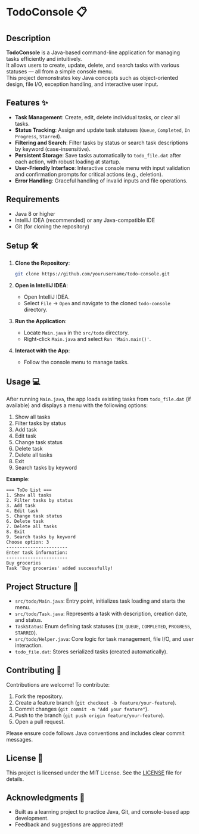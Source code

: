 # TodoConsole 📋

## Description

**TodoConsole** is a Java-based command-line application for managing tasks efficiently and intuitively.  
It allows users to create, update, delete, and search tasks with various statuses — all from a simple console menu.  
This project demonstrates key Java concepts such as object-oriented design, file I/O, exception handling, and interactive user input.

## Features ✨

- **Task Management**: Create, edit, delete individual tasks, or clear all tasks.
- **Status Tracking**: Assign and update task statuses (`Queue`, `Completed`, `In Progress`, `Starred`).
- **Filtering and Search**: Filter tasks by status or search task descriptions by keyword (case-insensitive).
- **Persistent Storage**: Save tasks automatically to `todo_file.dat` after each action, with robust loading at startup.
- **User-Friendly Interface**: Interactive console menu with input validation and confirmation prompts for critical actions (e.g., deletion).
- **Error Handling**: Graceful handling of invalid inputs and file operations.

## Requirements

- Java 8 or higher
- IntelliJ IDEA (recommended) or any Java-compatible IDE
- Git (for cloning the repository)

## Setup 🛠️

1. **Clone the Repository**:

   ```bash
   git clone https://github.com/yourusername/todo-console.git
   ```
2. **Open in IntelliJ IDEA**:
   - Open IntelliJ IDEA.
   - Select `File` → `Open` and navigate to the cloned `todo-console` directory.
3. **Run the Application**:
   - Locate `Main.java` in the `src/todo` directory.
   - Right-click `Main.java` and select `Run 'Main.main()'`.
4. **Interact with the App**:
   - Follow the console menu to manage tasks.

## Usage 💻

After running `Main.java`, the app loads existing tasks from `todo_file.dat` (if available) and displays a menu with the following options:

1. Show all tasks
2. Filter tasks by status
3. Add task
4. Edit task
5. Change task status
6. Delete task
7. Delete all tasks
8. Exit
9. Search tasks by keyword

**Example**:

```plaintext
=== ToDo List ===
1. Show all tasks
2. Filter tasks by status
3. Add task
4. Edit task
5. Change task status
6. Delete task
7. Delete all tasks
8. Exit
9. Search tasks by keyword
Choose option: 3
-----------------------
Enter task information:
-----------------------
Buy groceries
Task 'Buy groceries' added successfully!
```

## Project Structure 📂

- `src/todo/Main.java`: Entry point, initializes task loading and starts the menu.
- `src/todo/Task.java`: Represents a task with description, creation date, and status.
- `TaskStatus`: Enum defining task statuses (`IN_QUEUE`, `COMPLETED`, `PROGRESS`, `STARRED`).
- `src/todo/Helper.java`: Core logic for task management, file I/O, and user interaction.
- `todo_file.dat`: Stores serialized tasks (created automatically).

## Contributing 🤝

Contributions are welcome! To contribute:

1. Fork the repository.
2. Create a feature branch (`git checkout -b feature/your-feature`).
3. Commit changes (`git commit -m "Add your feature"`).
4. Push to the branch (`git push origin feature/your-feature`).
5. Open a pull request.

Please ensure code follows Java conventions and includes clear commit messages.

## License 📜

This project is licensed under the MIT License. See the [LICENSE](LICENSE) file for details.

## Acknowledgments 🙏

- Built as a learning project to practice Java, Git, and console-based app development.
- Feedback and suggestions are appreciated!